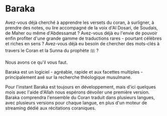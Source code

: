 # Baraka
Avez-vous déjà cherché à apprendre les versets du coran, à surligner, à prendre des notes, ou lire accompagné
de la voix d'Al Dosari, de Soudais, de Maher ou même d'Abdessamat ? Avez-vous déjà eu l'envie de pouvoir enfin profiter d'une grande gamme de traductions rares - pourtant célèbres et riches en sens ? Avez-vous déjà eu besoin de chercher des mots-clés à travers le Coran et la Sunna du prophète ﷺ ?

Nous avons ce qu'il vous faut.

Baraka est un logiciel - agréable, rapide et aux facettes multiples - principalement axé sur la recherche théologique musulmane.

Pour l'instant Baraka est toujours en développement, mais d'ici quelques mois avec l'aide d'Allah nous espérons dévoiler une première version. Baraka comprendra l'ensemble du Coran traduit dans plusieurs langues, avec plusieurs versions pour chaque langue, en plus d'un moteur de streaming dédié aux récitations coraniques.